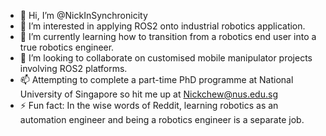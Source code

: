 - 👋 Hi, I’m @NickInSynchronicity
- 👀 I’m interested in applying ROS2 onto industrial robotics application.
- 🌱 I’m currently learning how to transition from a robotics end user into a true robotics engineer.
- 💞️ I’m looking to collaborate on customised mobile manipulator projects involving ROS2 platforms.
- 📫 Attempting to complete a part-time PhD programme at National University of Singapore so hit me up at Nickchew@nus.edu.sg
- ⚡ Fun fact: In the wise words of Reddit, learning robotics as an automation engineer and being a robotics engineer is a separate job.

<!---
NickInSynchronicity/NickInSynchronicity is a ✨ special ✨ repository because its `README.md` (this file) appears on your GitHub profile.
You can click the Preview link to take a look at your changes.
--->
